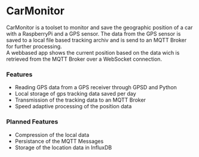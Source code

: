 # CarMonitor
CarMonitor is a toolset to monitor and save the geographic position of a car with a RaspberryPi and a GPS sensor.
The data from the GPS sensor is saved to a local file based tracking archiv and is send to an MQTT Broker for further processing.  
A webbased app shows the current position based on the data wich is retrieved from the MQTT Broker over a WebSocket connection.

### Features
 - Reading GPS data from a GPS receiver through GPSD and Python
 - Local storage of gps tracking data saved per day
 - Transmission of the tracking data to an MQTT Broker
 - Speed adaptive processing of the position data

### Planned Features
- Compression of the local data
- Persistance of the MQTT Messages
- Storage of the location data in InfluxDB 
